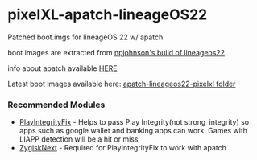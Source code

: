 # pixelXL-apatch-lineageOS22
Patched boot.imgs for lineageOS 22 w/ apatch

boot images are extracted from [npjohnson's build of lineageos22](https://updater.oddsolutions.us/devices/marlin/builds)

info about apatch available [HERE](https://apatch.dev/)

Latest boot images available here: [apatch-lineageos22-pixelxl folder](https://drive.google.com/drive/folders/1GYtNT-3ZDK49NUTwRCaUfgRjqqoL2c8e?usp=drive_link)

### Recommended Modules

- [PlayIntegrityFix](https://github.com/chiteroman/PlayIntegrityFix "PlayIntegrityFix") - Helps to pass Play Integrity(not strong_integrity) so apps such as google wallet and banking apps can work. Games with LIAPP detection will be a hit or miss
- [ZygiskNext](https://github.com/Dr-TSNG/ZygiskNext "ZygiskNext") - Required for PlayIntegrityFix to work with apatch

